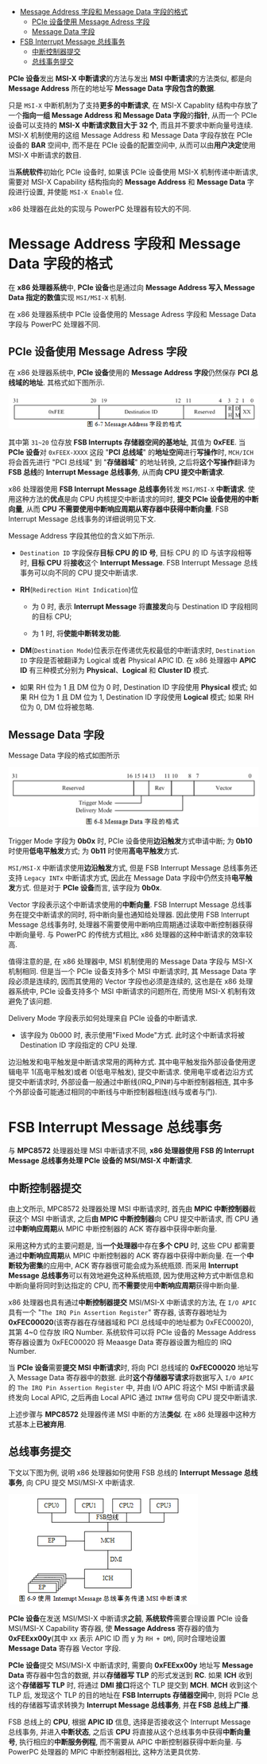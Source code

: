 
<!-- @import "[TOC]" {cmd="toc" depthFrom=1 depthTo=6 orderedList=false} -->

<!-- code_chunk_output -->

- [Message Address 字段和 Message Data 字段的格式](#message-address-字段和-message-data-字段的格式)
  - [PCIe 设备使用 Message Adress 字段](#pcie-设备使用-message-adress-字段)
  - [Message Data 字段](#message-data-字段)
- [FSB Interrupt Message 总线事务](#fsb-interrupt-message-总线事务)
  - [中断控制器提交](#中断控制器提交)
  - [总线事务提交](#总线事务提交)

<!-- /code_chunk_output -->

**PCIe 设备**发出 **MSI\-X 中断请求**的方法与发出 **MSI 中断请求**的方法类似, 都是向 **Message Address** 所在的地址写 **Message Data 字段包含的数据**.

只是 `MSI-X` 中断机制为了支持**更多的中断请求**, 在 MSI-X Capablity 结构中存放了一个**指向一组 Message Address 和 Message Data 字段**的**指针**, 从而一个 PCIe 设备可以支持的 **MSI\-X 中断请求数目大于 32 个**, 而且并不要求中断向量号连续. MSI\-X 机制使用的这组 Message Address 和 Message Data 字段存放在 PCIe 设备的 **BAR** 空间中, 而不是在 PCIe 设备的配置空间中, 从而可以由**用户决定**使用 MSI\-X 中断请求的数目.

当**系统软件**初始化 PCIe 设备时, 如果该 PCIe 设备使用 MSI\-X 机制传递中断请求, 需要对 MSI\-X Capability 结构指向的 **Message Address** 和 **Message Data** 字段进行设置, 并使能 `MSI-X Enable` 位.

x86 处理器在此处的实现与 PowerPC 处理器有较大的不同.

# Message Address 字段和 Message Data 字段的格式

在 **x86 处理器系统**中, **PCIe 设备**也是通过向 **Message Address 写入 Message Data 指定的数值**实现 `MSI/MSI-X` 机制.

在 x86 处理器系统中 PCIe 设备使用的 Message Adress 字段和 Message Data 字段与 PowerPC 处理器不同.

## PCIe 设备使用 Message Adress 字段

在 x86 处理器系统中, **PCIe 设备**使用的 **Message Address 字段**仍然保存 **PCI 总线域的地址**. 其格式如下图所示.

![config](images/7.png)

其中第 `31~20` 位存放 **FSB Interrupts 存储器空间的基地址**, 其值为 **0xFEE**. 当 **PCIe 设备**对 `0xFEEX-XXXX` 这段 "**PCI 总线域**" 的**地址空间**进行**写操作**时, `MCH/ICH` 将会首先进行 "PCI 总线域" 到 "**存储器域**" 的地址转换, 之后将**这个写操作**翻译为 **FSB 总线**的 **Interrupt Message 总线事务**, 从而**向 CPU 提交中断请求**.

x86 处理器使用 **FSB Interrupt Message 总线事务**转发 `MSI/MSI-X` **中断请求**. 使用这种方法的**优点**是向 CPU 内核提交中断请求的同时, **提交 PCIe 设备使用的中断向量**, 从而 **CPU 不需要使用中断响应周期从寄存器中获得中断向量**. FSB Interrupt Message 总线事务的详细说明见下文.

Message Address 字段其他位的含义如下所示.

- `Destination ID` 字段保存**目标 CPU 的 ID 号**, 目标 CPU 的 ID 与该字段相等时, **目标 CPU** 将**接收**这个 **Interrupt Message**. FSB Interrupt Message 总线事务可以向不同的 CPU 提交中断请求.

- **RH**(`Redirection Hint Indication`)位

  - 为 0 时, 表示 **Interrupt Message** 将**直接发**向与 Destination ID 字段相同的目标 CPU;

  - 为 1 时, 将**使能中断转发功能**.

- **DM**(`Destination Mode`)位表示在传递优先权最低的中断请求时,  `Destination ID` 字段是否被翻译为 Logical 或者 Physical APIC ID. 在 x86 处理器中 **APIC ID** 有三种模式分别为 **Physical**、**Logical** 和 **Cluster ID** 模式.

- 如果 RH 位为 1 且 DM 位为 0 时, Destination ID 字段使用 **Physical** 模式; 如果 RH 位为 1 且 DM 位为 1, Destination ID 字段使用 **Logical** 模式; 如果 RH 位为 0, DM 位将被忽略.

## Message Data 字段

Message Data 字段的格式如图所示

![2024-05-29-21-39-57.png](./images/2024-05-29-21-39-57.png)

Trigger Mode 字段为 **0b0x** 时, PCIe 设备使用**边沿触发**方式申请中断; 为 **0b10** 时使用**低电平触发**方式; 为 **0b11** 时使用**高电平触发**方式.

`MSI/MSI-X` 中断请求使用**边沿触发**方式, 但是 FSB Interrupt Message 总线事务还支持 `Legacy INTx` 中断请求方式, 因此在 Message Data 字段中仍然支持**电平触发**方式. 但是对于 **PCIe 设备**而言, 该字段为 **0b0x**.

Vector 字段表示这个中断请求使用的**中断向量**. FSB Interrupt Message 总线事务在提交中断请求的同时, 将中断向量也通知给处理器. 因此使用 FSB Interrupt Message 总线事务时, 处理器不需要使用中断响应周期通过读取中断控制器获得中断向量号. 与 PowerPC 的传统方式相比, x86 处理器的这种中断请求的效率较高.

值得注意的是, 在 x86 处理器中, MSI 机制使用的 Message Data 字段与 MSI-X 机制相同. 但是当一个 PCIe 设备支持多个 MSI 中断请求时, 其 Message Data 字段必须是连续的, 因而其使用的 Vector 字段也必须是连续的, 这也是在 x86 处理器系统中, PCIe 设备支持多个 MSI 中断请求的问题所在, 而使用 MSI-X 机制有效避免了该问题.

Delivery Mode 字段表示如何处理来自 PCIe 设备的中断请求.

* 该字段为 0b000 时, 表示使用"Fixed Mode"方式. 此时这个中断请求将被 Destination ID 字段指定的 CPU 处理.


边沿触发和电平触发是中断请求常用的两种方式. 其中电平触发指外部设备使用逻辑电平 1(高电平触发)或者 0(低电平触发), 提交中断请求. 使用电平或者边沿方式提交中断请求时, 外部设备一般通过中断线(IRQ_PIN#)与中断控制器相连, 其中多个外部设备可能通过相同的中断线与中断控制器相连(线与或者与门).











# FSB Interrupt Message 总线事务

与 **MPC8572** 处理器处理 MSI 中断请求不同, **x86 处理器使用 FSB 的 Interrupt Message 总线事务处理 PCIe 设备的 MSI/MSI-X 中断请求**.

## 中断控制器提交

由上文所示, MPC8572 处理器处理 MSI 中断请求时, 首先由 **MPIC 中断控制器**截获这个 MSI 中断请求, 之后**由 MPIC 中断控制器**向 CPU 提交中断请求, 而 CPU 通过**中断响应周期**从 MPIC 中断控制器的 ACK 寄存器中获得中断向量.

采用这种方式的主要问题是, 当**一个处理器**中存在**多个 CPU** 时, 这些 CPU 都需要通过**中断响应周期**从 MPIC 中断控制器的 ACK 寄存器中获得中断向量. 在一个**中断较为密集**的应用中, ACK 寄存器很可能会成为系统瓶颈. 而采用 **Interrupt Message 总线事务**可以有效地避免这种系统瓶颈, 因为使用这种方式中断信息和中断向量将同时到达指定的 CPU, 而**不需要**使用**中断响应周期**获得中断向量.

x86 处理器也具有通过**中断控制器提交** MSI/MSI-X 中断请求的方法, 在 `I/O APIC` 具有一个 "`The IRQ Pin Assertion Register`" 寄存器, 该寄存器地址为 **0xFEC00020**(该寄存器在存储器域和 PCI 总线域中的地址都为 0xFEC00020),其第 4~0 位存放 IRQ Number. 系统软件可以将 PCIe 设备的 Message Address 寄存器设置为 0xFEC00020 将 Meaasge Data 寄存器设置为相应的 IRQ Number.

当 **PCIe 设备**需要**提交 MSI 中断请求**时, 将向 PCI 总线域的 **0xFEC00020** 地址写入 Message Data 寄存器中的数据. 此时**这个存储器写请求**将数据写入 `I/O APIC` 的 `The IRQ Pin Assertion Register` 中, 并由 I/O APIC 将这个 MSI 中断请求最终发向 Local APIC, 之后再由 Local APIC 通过 `INTR#` 信号向 CPU 提交中断请求.

上述步骤与 **MPC8572** 处理器传递 MSI 中断的方法**类似**. 在 x86 处理器中这种方式基本上**已被弃用**.

## 总线事务提交

下文以下图为例, 说明 x86 处理器如何使用 FSB 总线的 **Interrupt Message 总线事务**, 向 CPU 提交 MSI/MSI-X 中断请求.

![config](images/8.png)

**PCIe 设备**在发送 MSI/MSI-X 中断请求**之前**, **系统软件**需要合理设置 PCIe 设备 MSI/MSI-X Capability 寄存器, 使 **Message Address** 寄存器的值为 **0xFEExx00y**(其中 xx 表示 APIC ID 而 y 为 `RH + DM`), 同时合理地设置 **Message Data** 寄存器 Vector 字段.

**PCIe 设备**提交 MSI/MSI-X 中断请求时, 需要向 **0xFEExx00y** 地址写 **Message Data** 寄存器中包含的数据, 并以**存储器写 TLP** 的形式发送到 **RC**. 如果 **ICH** 收到这个**存储器写 TLP** 时, 将通过 **DMI 接口**将这个 TLP 提交到 **MCH**. **MCH** 收到这个 TLP 后, 发现这个 TLP 的目的地址在 **FSB Interrupts 存储器空间**中, 则将 PCIe 总线的存储器写请求转换为 **Interrupt Message 总线事务**, 并**在 FSB 总线上广播**.

FSB 总线上的 **CPU**, 根据 **APIC ID** 信息, 选择是否接收这个 Interrupt Message 总线事务, 并进入**中断状态**, 之后该 **CPU** 将直接从这个总线事务中获得**中断向量号**, 执行相应的**中断服务例程**, 而不需要从 APIC 中断控制器获得中断向量. 与 PowerPC 处理器的 MPIC 中断控制器相比, 这种方法更具优势.

